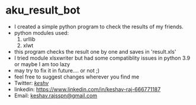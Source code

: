 # aku_result_bot
* I created a simple python program to check the results of my friends. 
* python modules used: 
  1. urllib 
  1. xlwt
* this program checks the result one by one and saves in 'result.xls'
* I tried module xlsxwriter but had some compatiblity issues in python 3.9 or maybe I am too lazy
* may try to fix it in future.... or not ;)
* feel free to suggest changes wherever you find me
* Twitter: [_keshv_](https://twitter.com/_keshv_)
* linkedin: https://www.linkedin.com/in/keshav-raj-666771187
* Email: keshav.rajsspn@gmail.com
